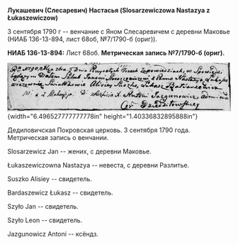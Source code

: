 **Лукашевич (Слесаревич) Настасья (Slosarzewiczowa Nastazya z
Łukaszewiczow)**

3 сентября 1790 г -- венчание с Яном Слесаревичем с деревни Маковье
(НИАБ 136-13-894, лист 68об, №7/1790-б (ориг)).

**НИАБ 136-13-894:** Лист 68об. **Метрическая запись №7/1790-б (ориг).**

![](./media/c8ce7ffe2a18f1e565d51324cf75d7c559469368.png){width="6.496527777777778in"
height="1.40336832895888in"}

Дедиловичская Покровская церковь. 3 сентября 1790 года. Метрическая
запись о венчании.

Slosarzewicz Jan -- жених, с деревни Маковье.

Łukaszewiczowna Nastazya -- невеста, с деревни Разлитье.

Suszko Alisiey -- свидетель.

Bardaszewicz Łukasz -- свидетель.

Szyło Jan -- свидетель.

Szyło Leon -- свидетель.

Jazgunowicz Antoni -- ксёндз.
